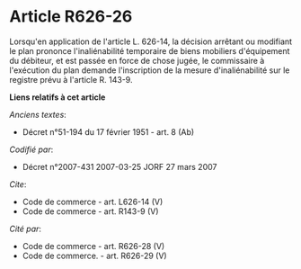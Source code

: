 # Article R626-26

Lorsqu'en application de l'article L. 626-14, la décision arrêtant ou modifiant le plan prononce l'inaliénabilité temporaire
de biens mobiliers d'équipement du débiteur, et est passée en force de chose jugée, le commissaire à l'exécution du plan
demande l'inscription de la mesure d'inaliénabilité sur le registre prévu à l'article R. 143-9.

**Liens relatifs à cet article**

_Anciens textes_:

  - Décret n°51-194 du 17 février 1951 - art. 8 (Ab)

_Codifié par_:

  - Décret n°2007-431 2007-03-25 JORF 27 mars 2007

_Cite_:

  - Code de commerce - art. L626-14 (V)
  - Code de commerce - art. R143-9 (V)

_Cité par_:

  - Code de commerce - art. R626-28 (V)
  - Code de commerce. - art. R626-29 (V)
